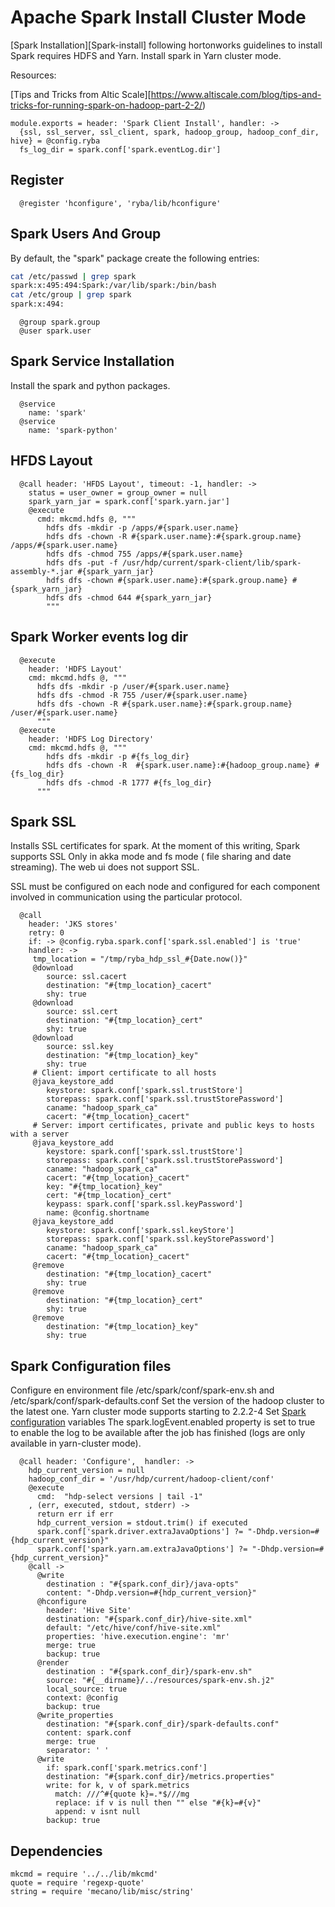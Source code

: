 # Apache Spark Install Cluster Mode

[Spark Installation][Spark-install] following hortonworks guidelines to install
Spark requires HDFS and Yarn. Install spark in Yarn cluster mode.

Resources:

[Tips and Tricks from Altic Scale][https://www.altiscale.com/blog/tips-and-tricks-for-running-spark-on-hadoop-part-2-2/)   
  
    module.exports = header: 'Spark Client Install', handler: ->
      {ssl, ssl_server, ssl_client, spark, hadoop_group, hadoop_conf_dir, hive} = @config.ryba
      fs_log_dir = spark.conf['spark.eventLog.dir']

## Register

      @register 'hconfigure', 'ryba/lib/hconfigure'

## Spark Users And Group

By default, the "spark" package create the following entries:

```bash
cat /etc/passwd | grep spark
spark:x:495:494:Spark:/var/lib/spark:/bin/bash
cat /etc/group | grep spark
spark:x:494:
```

      @group spark.group
      @user spark.user

## Spark Service Installation

Install the spark and python packages.

      @service
        name: 'spark'
      @service
        name: 'spark-python'

## HFDS Layout
      
      
      @call header: 'HFDS Layout', timeout: -1, handler: ->
        status = user_owner = group_owner = null
        spark_yarn_jar = spark.conf['spark.yarn.jar']
        @execute
          cmd: mkcmd.hdfs @, """
            hdfs dfs -mkdir -p /apps/#{spark.user.name}
            hdfs dfs -chown -R #{spark.user.name}:#{spark.group.name} /apps/#{spark.user.name}
            hdfs dfs -chmod 755 /apps/#{spark.user.name}
            hdfs dfs -put -f /usr/hdp/current/spark-client/lib/spark-assembly-*.jar #{spark_yarn_jar}
            hdfs dfs -chown #{spark.user.name}:#{spark.group.name} #{spark_yarn_jar}
            hdfs dfs -chmod 644 #{spark_yarn_jar}
            """

## Spark Worker events log dir

      @execute
        header: 'HDFS Layout'
        cmd: mkcmd.hdfs @, """
          hdfs dfs -mkdir -p /user/#{spark.user.name}
          hdfs dfs -chmod -R 755 /user/#{spark.user.name}
          hdfs dfs -chown -R #{spark.user.name}:#{spark.group.name} /user/#{spark.user.name}
          """
      @execute
        header: 'HDFS Log Directory'
        cmd: mkcmd.hdfs @, """
            hdfs dfs -mkdir -p #{fs_log_dir}
            hdfs dfs -chown -R  #{spark.user.name}:#{hadoop_group.name} #{fs_log_dir}
            hdfs dfs -chmod -R 1777 #{fs_log_dir}
          """


## Spark SSL

Installs SSL certificates for spark. At the moment of this writing, Spark
supports SSL Only in akka mode and fs mode ( file sharing and date streaming).
The web ui does not support SSL.

SSL must be configured on each node and configured for each component involved
in communication using the particular protocol.

      @call
        header: 'JKS stores'
        retry: 0
        if: -> @config.ryba.spark.conf['spark.ssl.enabled'] is 'true'
        handler: ->
         tmp_location = "/tmp/ryba_hdp_ssl_#{Date.now()}"
         @download
            source: ssl.cacert
            destination: "#{tmp_location}_cacert"
            shy: true
         @download
            source: ssl.cert
            destination: "#{tmp_location}_cert"
            shy: true
         @download
            source: ssl.key
            destination: "#{tmp_location}_key"
            shy: true
         # Client: import certificate to all hosts
         @java_keystore_add
            keystore: spark.conf['spark.ssl.trustStore']
            storepass: spark.conf['spark.ssl.trustStorePassword']
            caname: "hadoop_spark_ca"
            cacert: "#{tmp_location}_cacert"
         # Server: import certificates, private and public keys to hosts with a server
         @java_keystore_add
            keystore: spark.conf['spark.ssl.trustStore']
            storepass: spark.conf['spark.ssl.trustStorePassword']
            caname: "hadoop_spark_ca"
            cacert: "#{tmp_location}_cacert"
            key: "#{tmp_location}_key"
            cert: "#{tmp_location}_cert"
            keypass: spark.conf['spark.ssl.keyPassword']
            name: @config.shortname
         @java_keystore_add
            keystore: spark.conf['spark.ssl.keyStore']
            storepass: spark.conf['spark.ssl.keyStorePassword']
            caname: "hadoop_spark_ca"
            cacert: "#{tmp_location}_cacert"
         @remove
            destination: "#{tmp_location}_cacert"
            shy: true
         @remove
            destination: "#{tmp_location}_cert"
            shy: true
         @remove
            destination: "#{tmp_location}_key"
            shy: true

## Spark Configuration files

Configure en environment file /etc/spark/conf/spark-env.sh and /etc/spark/conf/spark-defaults.conf
Set the version of the hadoop cluster to the latest one. Yarn cluster mode supports starting to 2.2.2-4
Set [Spark configuration][spark-conf] variables
The spark.logEvent.enabled property is set to true to enable the log to be available after the job
has finished (logs are only available in yarn-cluster mode). 

      @call header: 'Configure',  handler: ->
        hdp_current_version = null
        hadoop_conf_dir = '/usr/hdp/current/hadoop-client/conf'
        @execute
          cmd:  "hdp-select versions | tail -1"
        , (err, executed, stdout, stderr) ->
          return err if err
          hdp_current_version = stdout.trim() if executed
          spark.conf['spark.driver.extraJavaOptions'] ?= "-Dhdp.version=#{hdp_current_version}"
          spark.conf['spark.yarn.am.extraJavaOptions'] ?= "-Dhdp.version=#{hdp_current_version}"
        @call ->
          @write
            destination : "#{spark.conf_dir}/java-opts"
            content: "-Dhdp.version=#{hdp_current_version}"
          @hconfigure
            header: 'Hive Site'
            destination: "#{spark.conf_dir}/hive-site.xml"
            default: "/etc/hive/conf/hive-site.xml"
            properties: 'hive.execution.engine': 'mr'
            merge: true
            backup: true
          @render
            destination : "#{spark.conf_dir}/spark-env.sh"
            source: "#{__dirname}/../resources/spark-env.sh.j2"
            local_source: true
            context: @config
            backup: true
          @write_properties
            destination: "#{spark.conf_dir}/spark-defaults.conf"
            content: spark.conf
            merge: true
            separator: ' '
          @write
            if: spark.conf['spark.metrics.conf']
            destination: "#{spark.conf_dir}/metrics.properties"
            write: for k, v of spark.metrics
              match: ///^#{quote k}=.*$///mg
              replace: if v is null then "" else "#{k}=#{v}"
              append: v isnt null
            backup: true

## Dependencies

    mkcmd = require '../../lib/mkcmd'
    quote = require 'regexp-quote'
    string = require 'mecano/lib/misc/string'

[spark-conf]:https://spark.apache.org/docs/latest/configuration.html
